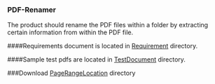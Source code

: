 ### PDF-Renamer

The product should rename the PDF files within a folder by extracting certain information from within the PDF file.


####Requirements document is located in <a href="https://github.com/md-k-sarker/PDF-Renamer/tree/master/Requirement" title="Requirements"> Requirement</a> directory.

####Sample test pdfs are located in <a href="https://github.com/md-k-sarker/PDF-Renamer/tree/master/TestDocument" title="TestDocument"> TestDocument</a> directory.

###Download
<a href="https://github.com/md-k-sarker/PDF-Renamer/releases/download/v1.0.0/PageRangeLocation.jar" title="PageRangeLocation"> PageRangeLocation</a> directory




